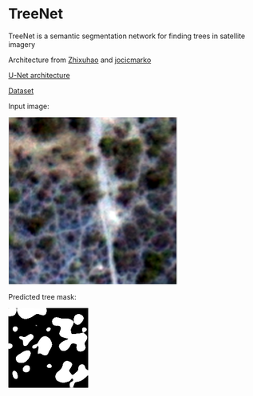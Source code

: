 # TreeNet

TreeNet is a semantic segmentation network for finding trees in satellite imagery

Architecture from [Zhixuhao](https://github.com/zhixuhao/unet) and [jocicmarko](https://github.com/jocicmarko/ultrasound-nerve-segmentation)

[U-Net architecture](https://lmb.informatik.uni-freiburg.de/people/ronneber/u-net/)

[Dataset](https://www.kaggle.com/c/dstl-satellite-imagery-feature-detection)

Input image:

![Input](https://github.com/andrewk1/TreeNet/blob/master/raw.png?s=90)

Predicted tree mask:

![Input](https://github.com/andrewk1/TreeNet/blob/master/predicted.png "Mask Prediction")
